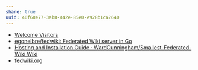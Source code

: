 ```yaml
---
share: true
uuid: 40f68e77-3ab8-442e-85e0-e928b1ca2640
---
```

* [Welcome Visitors](http://fed.wiki/view/welcome-visitors)
* [egonelbre/fedwiki: Federated Wiki server in Go](https://github.com/egonelbre/fedwiki)
* [Hosting and Installation Guide · WardCunningham/Smallest-Federated-Wiki Wiki](https://github.com/WardCunningham/Smallest-Federated-Wiki/wiki/Hosting-and-Installation-Guide)
* [fedwiki.org](http://admin.fedwiki.org/installing-fedwiki.html)
